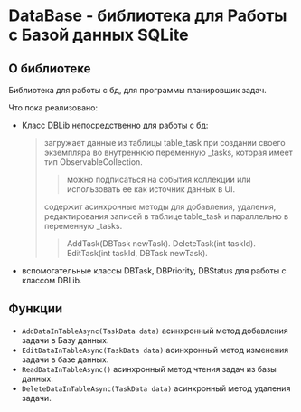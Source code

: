 # DataBase - библиотека для Работы с Базой данных SQLite

## О библиотеке

Библиотека для работы с бд, для программы планировщик задач.

Что пока реализовано:
- Класс DBLib непосредственно для работы с бд:
	> загружает данные из таблицы table_task при создании своего экземпляра во внутреннюю переменную _tasks, которая имеет тип ObservableCollection<DBTask>.
	>> можно подписаться на события коллекции или использовать ее как источник данных в UI.
	>
	> содержит асинхронные методы для добавления, удаления, редактирования записей в таблице table_task и параллельно в переменную _tasks.
	>> AddTask(DBTask newTask).
	>> DeleteTask(int taskId).
	>> EditTask(int taskId, DBTask newTask).
- вспомогательные классы DBTask, DBPriority, DBStatus для работы с классом DBLib.

## Функции

- `AddDataInTableAsync(TaskData data)` асинхронный метод добавления задачи в Базу данных.
- `EditDataInTableAsync(TaskData data)` асинхронный метод изменения задачи в базе данных.
- `ReadDataInTableAsync()` асинхронный метод чтения задач из базы данных.
- `DeleteDataInTableAsync(TaskData data)` асинхронный метод удаления задачи.
